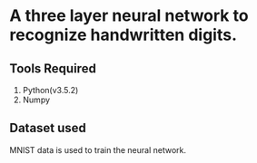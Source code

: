 A three layer neural network to recognize handwritten digits.
=======================================================================================================================================

Tools Required
---------------------------------------------------------------------------------------------------------------------------------------
<ol>
<li>Python(v3.5.2)</li>
<li>Numpy</li>
</ol>

Dataset used
---------------------------------------------------------------------------------------------------------------------------------------
MNIST data is used to train the neural network.

